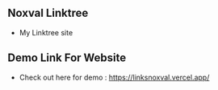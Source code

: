## Noxval Linktree
- My Linktree site

## Demo Link For Website
- Check out here for demo : https://linksnoxval.vercel.app/
